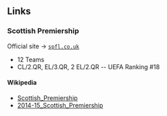 ## Links

### Scottish Premiership

Official site -> [`spfl.co.uk`](http://spfl.co.uk)

- 12 Teams
- CL/2.QR, EL/3.QR, 2 EL/2.QR -- UEFA Ranking #18


#### Wikipedia

- [Scottish_Premiership](http://en.wikipedia.org/wiki/Scottish_Premiership)
- [2014-15_Scottish_Premiership](http://en.wikipedia.org/wiki/2014–15_Scottish_Premiership)